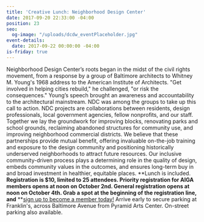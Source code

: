 ```yaml
---
title: 'Creative Lunch: Neighborhood Design Center'
date: 2017-09-20 22:33:00 -04:00
position: 23
seo:
  og-image: "/uploads/dcdw_eventPlaceholder.jpg"
event-details:
  date: 2017-09-22 00:00:00 -04:00
is-friday: true
---
```


Neighborhood Design Center’s roots began in the midst of the civil rights movement, from a response by a group of Baltimore architects to Whitney M. Young's 1968 address to the American Institute of Architects. "Get involved in helping cities rebuild," he challenged, "or risk the consequences." Young’s speech brought an awareness and accountability to the architectural mainstream. NDC was among the groups to take up this call to action.
NDC projects are collaborations between residents, design professionals, local government agencies, fellow nonprofits, and our staff. Together we lay the groundwork for improving blocks, renovating parks and school grounds, reclaiming abandoned structures for community use, and improving neighborhood commercial districts. We believe that these partnerships provide mutual benefit, offering invaluable on-the-job training and exposure to the design community and positioning historically underserved neighborhoods to attract future resources. Our inclusive community-driven process plays a determining role in the quality of design, embeds community values in the outcomes, and ensures long-term buy in and broad investment in healthier, equitable places.
**Lunch is included. **Registration is $10, limited to 25 attendees. Priority registration for AIGA members opens at noon on October 2nd. General registration opens at noon on October 4th. Grab a spot at the beginning of the registration line, and** **[sign up to become a member today!](http://www.aiga.org/join)
Arrive early to secure parking at Franklin's, across Baltimore Avenue from Pyramid Arts Center. On-street parking also available.